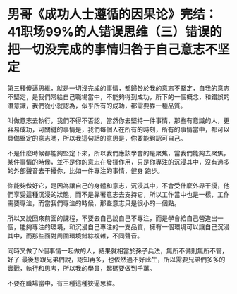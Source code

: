 # 男哥《成功人士遵循的因果论》完结：41职场99%的人错误思维（三）错误的把一切没完成的事情归咎于自己意志不坚定

第三種傻逼思維，就是一切沒完成的事情，都歸咎於我的意志不堅定，自我的意志不堅定，是我們常給自己職場當中，不能夠得到成功，所下的一個概念，和錯誤的潛意識，我們從小就認為，似乎所有的成功，都需要靠一種品質。

叫做意志去執行，我們不得不否認，當然你去堅持一件事情，那些有意識的人，更容易成功，可關鍵的事情是，我們每個人在所有的時刻，所有的事情當中，都可以具備堅定的意志嗎，所以我這句話的意思是，你要能夠認可自己。

不是什麼時候都能夠堅定下來，所以我們應該學會的是聚焦，當我們能夠去聚焦，某件事情的時候，並不是你的意志在發揮作用，只是你專注的沉浸其中，沒有過多的外部聲音去干擾你，比如一件專注的事情，健身 跑步。

你能夠做好它，是因為讓自己的身體和意志，沉浸其中，不會受什麼外界干擾，他們享受這種沉浸的狀態，而不是靠著意志去支持它，所以工作當中也是一樣，工作需要專注，而當我們專注的時候，那些意志只是很小的一個點。

所以又說回來前面的課程，不要去自己說自己不專注，而是學會給自己營造出一個，能夠專注的環境，和沉浸自己專注的一支品質，擁有一個環境可以讓自己沉浸其中，而那些面對周圍環境錯綜複雜，不同聲音。

同時又做了N個事情一起做的人，結果就相當於孫子兵法，無所不備則無所不管，好了 最後想跟兄弟們說，認知再多，也依然過不好此生，所以需要兄弟們多多的實戰，執行和思考，所以我的學員，起碼要做到千萬。

不要在職場當中，有三種這種狹逼思維。